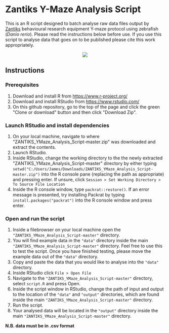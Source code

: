 # Zantiks Y-Maze Analysis Script
This is an R script designed to batch analyse raw data files output by [Zantiks](https://zantiks.com/) behavioural research equipment Y-maze protocol using zebrafish (*Danio rerio*). Please read the instructions below before use. If you use this script to analyse data that goes on to be published please cite this work appropriately.

<p align="center">
<img src="https://github.com/thejamesclay/ZANTIKS_YMaze_Analysis_Script/blob/master/Y_zones.png">
</p>

## Instructions

### Prerequisites

1. Download and install R from  https://www.r-project.org/ 
2. Download and install RStudio from https://www.rstudio.com/
3. On this github repository, go to the top of the page and click the green "Clone or download" button and then click "Download Zip".

### Launch RStudio and install dependencies

1. On your local machine, navigate to where "ZANTIKS_YMaze_Analysis_Script-master.zip" was downloaded and extract the contents.
2. Launch RStudio.
3. Inside RStudio, change the working directory to the the newly extracted "ZANTIKS_YMaze_Analysis_Script-master" directory by either typing `setwd("C:/Users/James/Downloads/ZANTIKS_YMaze_Analysis_Script-master.zip")` into the R console pane (replacing the path as appropriate) and pressing enter. If unsure, click `Session > Set Working Directory > To Source File Location`
4. Inside the R console window, type `packrat::restore()`. If an error message is presented, try installing Packrat by typing `install.packages("packrat")` into the R console window and press enter.

### Open and run the script

1. Inside a filebrowser on your local machine open the `"ZANTIKS_YMaze_Analysis_Script-master"` directory.
2. You will find example data in the `"data"` directory inside the main `"ZANTIKS_YMaze_Analysis_Script-master"` directory. Feel free to use this to test the script. Once you have finished testing, please move the example data out of the `"data"` directory.
3. Copy and paste the data that you would like to analyse into the `"data"` directory.
4. Inside RStudio click `File > Open File`
5. Navigate to the `"ZANTIKS_YMaze_Analysis_Script-master"` directory, select `script.R` and press Open.
6. Inside the script window in RStudio, change the path of input and output to the location of the `"data"` and `"output"` directories, which are found inside the main `"ZANTIKS_YMaze_Analysis_Script-master"` directory.
7. Run the script.
8. Your analysed data will be located in the `"output"` directory inside the main `"ZANTIKS_YMaze_Analysis_Script-master"` directory.

**N.B. data must be in .csv format**

